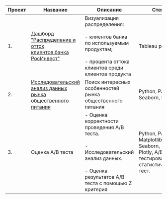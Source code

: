 | Проект | Название                                                        | Описание                                                                                                                                         | Стек                                                                                      |
|--------|-----------------------------------------------------------------|--------------------------------------------------------------------------------------------------------------------------------------------------|-------------------------------------------------------------------------------------------|
| 1.     | [Дашборд <br>"Распределение и отток<br>клиентов банка РосИнвест"](https://github.com/ShvetsVladimirEduardovich/Portfolio/tree/main/Дашборд%20в%20Tableu) | Визуализация распределения: <br><br>- клиентов банка по используемым продуктам;<br><br>- процента оттока клиентов среди клиентов продукта        | Tableau public                                                                            |
| 2.     | [Исследовательский анализ данных <br>рынка общественного питания](https://github.com/ShvetsVladimirEduardovich/Portfolio/tree/main/Исследовательский%20анализ%20данных%20-%20Рынок%20общественного%20питания%20Москвы) | Поиск интересных особенностей рынка общественного питания                                                                                        | Python, Pandas, Seaborn, Plotly                                                           |
| 3.     | Оценка A/B теста                                                | - Оценка корректности проведения A/B теста.<br><br>- Исследовательский анализ данных.<br><br>- Оценка результатов A/B теста с помощью Z критерия | Python, Pandas, Matplotlib, Seaborn,<br>Plotly, A/B тестирование, <br>статистический тест. |
